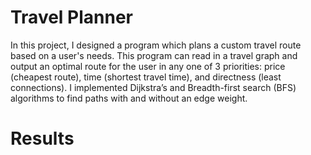 # Travel Planner

In this project, I designed a program which plans a custom travel route based on a user's needs. This program can read in a travel graph and output an optimal route for the user in any one of 3 priorities: price (cheapest route), time (shortest travel time), and directness (least connections). I implemented Dijkstra’s and Breadth-first search (BFS) algorithms to find paths with and without an edge weight.

# Results

